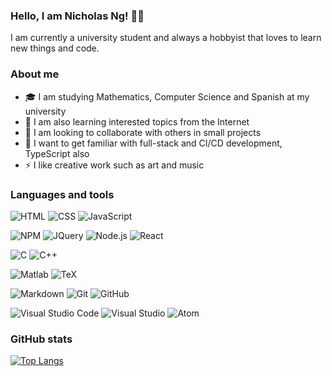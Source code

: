 ### Hello, I am Nicholas Ng! 👋🏻
I am currently a university student and always a hobbyist that loves to learn new things and code.

### About me
- 🎓 I am studying Mathematics, Computer Science and Spanish at my university
- 🌱 I am also learning interested topics from the Internet
- 👯 I am looking to collaborate with others in small projects
- 🥅 I want to get familiar with full-stack and CI/CD development, TypeScript also
- ⚡ I like creative work such as art and music

### Languages and tools
![HTML](https://img.shields.io/badge/-HTML-E34F26?style=flat-square&logo=html5&logoColor=ffffff)
![CSS](https://img.shields.io/badge/-CSS-1572B6?style=flat-square&logo=css3&logoColor=ffffff)
![JavaScript](https://img.shields.io/badge/-JavaScript-F7DF1E?style=flat-square&logo=javascript&logoColor=303030)

![NPM](https://img.shields.io/badge/-NPM-cb3837?style=flat-square&logo=npm&logoColor=ffffff)
![JQuery](https://img.shields.io/badge/-JQuery-0769ad?style=flat-square&logo=jquery&logoColor=ffffff)
![Node.js](https://img.shields.io/badge/-Node%2ejs-339933?style=flat-square&logo=node%2ejs&logoColor=ffffff)
![React](https://img.shields.io/badge/-React-61dafb?style=flat-square&logo=react&logoColor=303030)

![C](https://img.shields.io/badge/-C-A8B9CC?style=flat-square&logo=c&logoColor=303030)
![C++](https://img.shields.io/badge/-C++-00599C?style=flat-square&logo=c%2B%2B&logoColor=ffffff)

![Matlab](https://img.shields.io/badge/-MATLAB-0076ab?style=flat-square&logo=mathworks&logoColor=ffffff)
![TeX](https://img.shields.io/badge/-TeX-008080?style=flat-square&logo=latex&logoColor=ffffff)

![Markdown](https://img.shields.io/badge/-Markdown-000000?style=flat-square&logo=markdown&logoColor=ffffff)
![Git](https://img.shields.io/badge/-Git-F05032?style=flat-square&logo=git&logoColor=ffffff)
![GitHub](https://img.shields.io/badge/-GitHub-181717?style=flat-square&logo=github&logoColor=ffffff)

![Visual Studio Code](https://img.shields.io/badge/-Visual%20Studio%20Code-007ACC?style=flat-square&logo=visual-studio-code&logoColor=ffffff)
![Visual Studio](https://img.shields.io/badge/-Visual%20Studio-5c2d91?style=flat-square&logo=visual-studio&logoColor=ffffff)
![Atom](https://img.shields.io/badge/-Atom-66595c?style=flat-square&logo=atom&logoColor=ffffff)

### GitHub stats
[![Top Langs](https://github-readme-stats.vercel.app/api/top-langs/?username=onenylxus&theme=dark&layout=compact)](https://github.com/anuraghazra/github-readme-stats)
